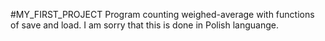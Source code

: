 #MY_FIRST_PROJECT
Program counting weighed-average with functions of save and load.
I am sorry that this is done in Polish languange.
